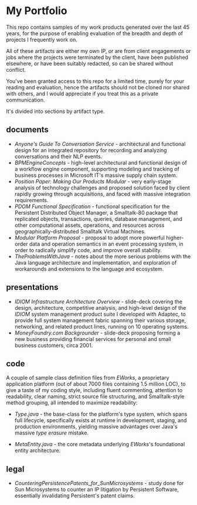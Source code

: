 # My Portfolio

This repo contains samples of my work products generated over the last 45 years, for the purpose of enabling evaluation of the breadth and depth of projects I frequently work on.

All of these artifacts are either my own IP, or are from client engagements or jobs where the projects were terminated by the client, have been published elsewhere, or have been suitably redacted, so can be shared without conflict.

You've been granted access to this repo for a limited time, purely for your reading and evaluation, hence the artifacts should not be cloned nor shared with others, and I would appreciate if you treat this as a private communication.

It's divided into sections by artifact type.

## documents

- _Anyone's Guide To Conversation Service_ - architectural and functional design for an integrated repository for recording and analyzing conversations and their NLP events.
- _BPMEngineConcepts_ - high-level architectural and functional design of a workflow engine component, supporting modeling and tracking of business processes in Microsoft IT's massive supply chain system.
- _Position Paper: Making Our Products Modular_ - very early-stage analysis of technology challenges and proposed solution faced by client rapidly growing through acquisitions, and faced with massive integration requirements.
- _PDOM Functional Specification_ - functional specification for the Persistent Distributed Object Manager, a Smalltalk-80 package that replicated objects, transactions, queries, database management, and other computational assets, operations, and resources across geographically-distributed Smalltalk Virtual Machines.
- _Modular Platform Proposal_ - proposal to adopt more powerful higher-order data and operation semantics in an event processing system, in order to radically simplify code, and improve overall stability.
- _TheProblemsWithJava_ - notes about the more serious problems with the Java language architecture and implementation, and exploration of workarounds and extensions to the language and ecosystem.

## presentations

- _IDIOM Infrastructure Architecture Overview_ - slide-deck covering the design, architecture, competitive analysis, and high-level design of the _IDIOM_ system management product suite I developed with Adaptec, to provide full system management fabric spanning their various storage, networking, and related product lines, running on 10 operating systems.
- _MoneyFoundry.com Backgrounder_ - slide-deck proposing forming a new business providing financial services for personal and small business customers, circa 2001.

## code

A couple of sample class definition files from _EWorks_, a proprietary application platform (out of about 7000 files containing 1.5 million LOC), to give a taste of my coding style, including fluent commenting, attention to readability, clear naming, strict source file structuring, and Smalltalk-style method grouping, all intended to maximize readability:

- _Type.java_ - the base-class for the platform's type system, which spans full lifecycle, specifically exists at runtime in development, staging, and production environments, yielding massive advantages over Java's massive _type erasure_ mistake.

* _MetaEntity.java_ - the core metadata underlying _EWorks_'s foundational entity architecture.

## legal

- _CounteringPersistencePatents_for_SunMicrosystems_ - study done for Sun Microsystems to counter an IP litigation by Persistent Software, essentially invalidating Persistent's patent claims.
